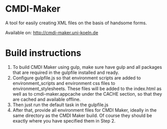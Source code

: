 CMDI-Maker
==========

A tool for easily creating XML files on the basis of handsome forms.

Available on: http://cmdi-maker.uni-koeln.de


# Build instructions #

1. To build CMDI Maker using gulp, make sure have gulp and all packages that are required in the gulpfile installed and ready.
2. Configure gulpfile.js so that environment scripts are added to environment_scripts and environment css files to environment_stylesheets. These files will be added to the index.html as well as to cmdi-maker.appcache under the CACHE section, so that they are cached and available offline.
3. Then just run the default task in the gulpfile.js
4. After that, provide all environment files for CMDI Maker, ideally in the same directory as the CMDI Maker build. Of course they should be exactly where you have specified them in Step 2.